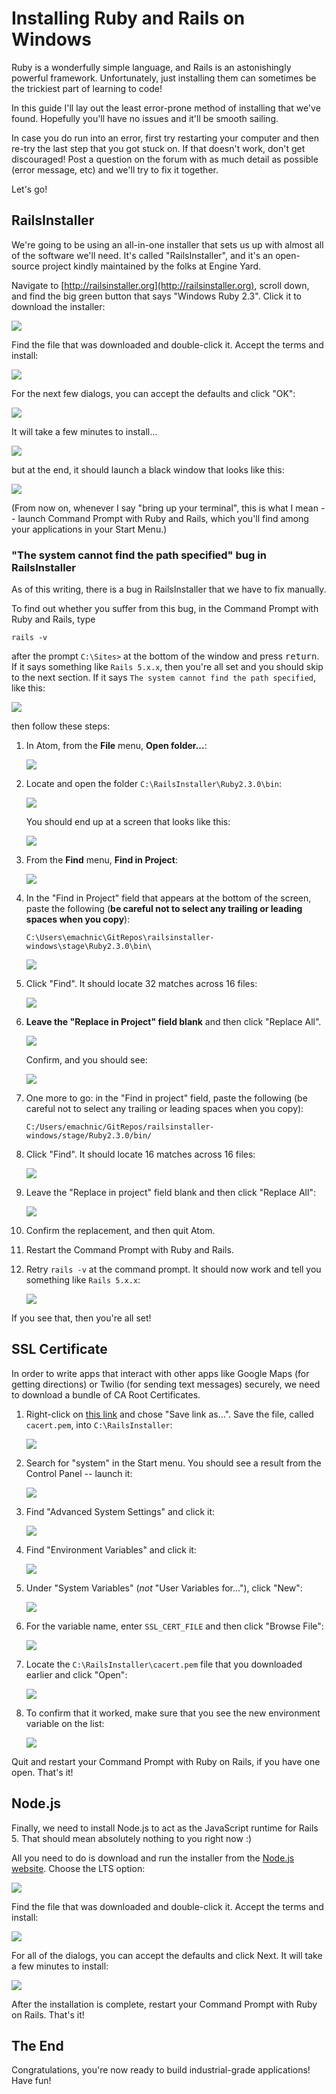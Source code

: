 # Installing Ruby and Rails on Windows

Ruby is a wonderfully simple language, and Rails is an astonishingly powerful framework. Unfortunately, just installing them can sometimes be the trickiest part of learning to code!

In this guide I'll lay out the least error-prone method of installing that we've found. Hopefully you'll have no issues and it'll be smooth sailing.

In case you do run into an error, first try restarting your computer and then re-try the last step that you got stuck on. If that doesn't work, don't get discouraged! Post a question on the forum with as much detail as possible (error message, etc) and we'll try to fix it together.

Let's go!

## RailsInstaller

We're going to be using an all-in-one installer that sets us up with almost all of the software we'll need. It's called "RailsInstaller", and it's an open-source project kindly maintained by the folks at Engine Yard.

Navigate to [http://railsinstaller.org](http://railsinstaller.org), scroll down, and find the big green button that says "Windows Ruby 2.3". Click it to download the installer:

![](/assets/download_rails_installer.png)

Find the file that was downloaded and double-click it. Accept the terms and install:

![](/assets/terms_of_service.png)

For the next few dialogs, you can accept the defaults and click "OK":

![](/assets/install_location.png)

It will take a few minutes to install...

![](/assets/install_progress.png)

but at the end, it should launch a black window that looks like this:

![](/assets/cannot_find_path.png)

(From now on, whenever I say "bring up your terminal", this is what I mean -- launch Command Prompt with Ruby and Rails, which you'll find among your applications in your Start Menu.)

### "The system cannot find the path specified" bug in RailsInstaller

As of this writing, there is a bug in RailsInstaller that we have to fix manually.

To find out whether you suffer from this bug, in the Command Prompt with Ruby and Rails, type

```
rails -v
```

after the prompt `C:\Sites>` at the bottom of the window and press <kbd>return</kbd>. If it says something like `Rails 5.x.x`, then you're all set and you should skip to the next section. If it says `The system cannot find the path specified`, like this:

![](/assets/bad_rails_v.png)

then follow these steps:

 1. In Atom, from the **File** menu, **Open folder...**:
 
    ![](/assets/open_folder.png)
 
 1. Locate and open the folder `C:\RailsInstaller\Ruby2.3.0\bin`:
 
    ![](/assets/bin_folder.png)
 
    You should end up at a screen that looks like this:
    
    ![](/assets/drawer.png)
 
 1. From the **Find** menu, **Find in Project**:
 
    ![](/assets/find_in_project.png)
    
 1. In the "Find in Project" field that appears at the bottom of the screen, paste the following (**be careful not to select any trailing or leading spaces when you copy**):
 
        C:\Users\emachnic\GitRepos\railsinstaller-windows\stage\Ruby2.3.0\bin\

    ![](/assets/first_find.png)

 1. Click "Find". It should locate 32 matches across 16 files:
 
    ![](/assets/first_find_results.png)
 
 1. **Leave the "Replace in Project" field blank** and then click "Replace All".
 
    ![](/assets/first_replace_all_dialog.png)
    
    Confirm, and you should see:
    
    ![](/assets/first_replace_all_results.png)
 
 1. One more to go: in the "Find in project" field, paste the following (be careful not to select any trailing or leading spaces when you copy):

        C:/Users/emachnic/GitRepos/railsinstaller-windows/stage/Ruby2.3.0/bin/

 1. Click "Find". It should locate 16 matches across 16 files:
 
    ![](/assets/second_find.png)
 
 1. Leave the "Replace in project" field blank and then click "Replace All":
 
     ![](/assets/second_find_confirm.png)

 1. Confirm the replacement, and then quit Atom.
 1. Restart the Command Prompt with Ruby and Rails.
 1. Retry `rails -v` at the command prompt. It should now work and tell you something like `Rails 5.x.x`:
 
    ![](/assets/good_rails_v.png)

If you see that, then you're all set!

## SSL Certificate

In order to write apps that interact with other apps like Google Maps (for getting directions) or Twilio (for sending text messages) securely, we need to download a bundle of CA Root Certificates.

 1. Right-click on [this link](http://curl.haxx.se/ca/cacert.pem) and chose "Save link as...". Save the file, called `cacert.pem`, into `C:\RailsInstaller`:

    ![](/assets/download_cacert.png)

 1. Search for "system" in the Start menu. You should see a result from the Control Panel -- launch it:
 
    ![](/assets/search_for_system.png)
 
 1. Find "Advanced System Settings" and click it:
 
    ![](/assets/advanced_system_settings.png)

 1. Find "Environment Variables" and click it:
 
    ![](/assets/environment_variables.png)
 
 1. Under "System Variables" (*not* "User Variables for..."), click "New":
 
    ![](/assets/new_system_variable.png)
    
 1. For the variable name, enter `SSL_CERT_FILE` and then click "Browse File":
 
    ![](/assets/ssl_cert_browse_file.png)
    
 1. Locate the `C:\RailsInstaller\cacert.pem` file that you downloaded earlier and click "Open":
 
    ![](/assets/locate_cacert.png)
    
 1. To confirm that it worked, make sure that you see the new environment variable on the list:
 
     ![](/assets/confirm_environment_variable.png)
     
Quit and restart your Command Prompt with Ruby on Rails, if you have one open. That's it! 
 
## Node.js

Finally, we need to install Node.js to act as the JavaScript runtime for Rails 5. That should mean absolutely nothing to you right now :)

All you need to do is download and run the installer from the [Node.js website](https://nodejs.org/en/download/). Choose the LTS option:

![](/assets/download_node.png)

Find the file that was downloaded and double-click it. Accept the terms and install:

![](/assets/node_terms.png)

For all of the dialogs, you can accept the defaults and click Next. It will take a few minutes to install:

![](/assets/node_install_progress.png)

After the installation is complete, restart your Command Prompt with Ruby on Rails. That's it!

## The End

Congratulations, you're now ready to build industrial-grade applications! Have fun!